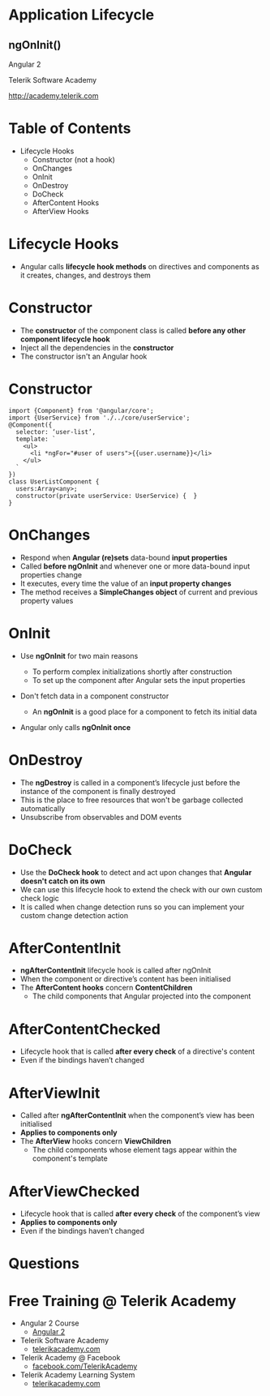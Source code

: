 <!-- section start -->

<!-- attr: {id: 'title', class: 'slide-title', hasScriptWrapper: true} -->

# Application Lifecycle
## ngOnInit()
<div class="signature">
    <p class="signature-course">Angular 2</p>
    <p class="signature-initiative">Telerik Software Academy</p>
    <a href="http://academy.telerik.com" class="signature-link">http://academy.telerik.com</a>
</div>

<!-- <img class="slide-image" showInPresentation="true"  src="imgs/angular.png" style="height:40%; left:75%; top:50%; border-radius: 10px;" /> -->

<!-- section start -->
<!-- attr: {id: 'table-of-contents'} -->
# Table of Contents
- Lifecycle Hooks
  - Constructor (not a hook)
  - OnChanges
  - OnInit
  - OnDestroy
  - DoCheck
  - AfterContent Hooks
  - AfterView Hooks


<!-- section start -->
<!-- attr: {id: '', class: 'slide-section', showInPresentation:true, hasScriptWrapper: true} -->
<!-- # Lifecycle Hooks -->


<!-- attr: { hasScriptWrapper:true } -->
# Lifecycle Hooks

- Angular calls **lifecycle hook methods** on directives and components as it creates, changes, and destroys them

<!-- <img class="slide-image" showInPresentation="true"  src="imgs/hooks-in-sequence.png" style="height:60%; left:65%; top:35%; border-radius: 10px;" /> -->

<!-- attr: {id: '', class: 'slide-section', showInPresentation:true, hasScriptWrapper: true} -->
<!-- # Constructor -->

<!-- attr: { hasScriptWrapper:true } -->
# Constructor

- The **constructor** of the component class is called **before any other component lifecycle hook**
- Inject all the dependencies in the **constructor**
- The constructor isn't an Angular hook

<!-- attr: { hasScriptWrapper:true } -->
# Constructor

```
import {Component} from '@angular/core';
import {UserService} from './../core/userService';
@Component({
  selector: ‘user-list’,
  template: `
    <ul>
      <li *ngFor="#user of users">{{user.username}}</li>
    </ul>
  `
})
class UserListComponent {
  users:Array<any>;
  constructor(private userService: UserService) {  }
}
```

<!-- attr: {id: '', class: 'slide-section', showInPresentation:true, hasScriptWrapper: true} -->
<!-- # OnChanges -->


<!-- attr: { hasScriptWrapper:true } -->
# OnChanges

- Respond when **Angular (re)sets** data-bound **input properties**
- Called **before ngOnInit** and whenever one or more data-bound input properties change
- It executes, every time the value of an **input property changes**
- The method receives a **SimpleChanges object** of current and previous property values

<!-- attr: {id: '', class: 'slide-section', showInPresentation:true, hasScriptWrapper: true} -->
<!-- # OnInit -->

<!-- attr: { hasScriptWrapper:true } -->
# OnInit

- Use **ngOnInit** for two main reasons
  - To perform complex initializations shortly after construction
  - To set up the component after Angular sets the input properties

- Don't fetch data in a component constructor
  - An **ngOnInit** is a good place for a component to fetch its initial data

- Angular only calls **ngOnInit once**


<!-- attr: {id: '', class: 'slide-section', showInPresentation:true, hasScriptWrapper: true} -->
<!-- # OnDestroy -->

<!-- attr: { hasScriptWrapper:true } -->
# OnDestroy

- The **ngDestroy** is called in a component’s lifecycle just before the instance of the component is finally destroyed
- This is the place to free resources that won't be garbage collected automatically
- Unsubscribe from observables and DOM events


<!-- attr: {id: '', class: 'slide-section', showInPresentation:true, hasScriptWrapper: true} -->
<!-- # DoCheck -->

<!-- attr: { hasScriptWrapper:true } -->
# DoCheck

- Use the **DoCheck hook** to detect and act upon changes that **Angular doesn't catch on its own**
- We can use this lifecycle hook to extend the check with our own custom check logic
- It is called when change detection runs so you can implement your custom change detection action


<!-- attr: {id: '', class: 'slide-section', showInPresentation:true, hasScriptWrapper: true} -->
<!-- # AfterContent Hooks -->

<!-- attr: { hasScriptWrapper:true } -->
# AfterContentInit

- **ngAfterContentInit** lifecycle hook is called after ngOnInit
- When the component or directive’s content has been initialised
- The **AfterContent hooks** concern **ContentChildren**
  - The child components that Angular projected into the component

<!-- attr: { hasScriptWrapper:true } -->
# AfterContentChecked

- Lifecycle hook that is called **after every check** of a directive's content
- Even if the bindings haven’t changed


<!-- attr: {id: '', class: 'slide-section', showInPresentation:true, hasScriptWrapper: true} -->
<!-- # AfterView Hooks -->

<!-- attr: { hasScriptWrapper:true } -->
# AfterViewInit

- Called after **ngAfterContentInit** when the component’s view has been initialised
- **Applies to components only**
- The **AfterView** hooks concern **ViewChildren**
  - The child components whose element tags appear within the component's template


<!-- attr: { hasScriptWrapper:true } -->
# AfterViewChecked

- Lifecycle hook that is called **after every check** of the component’s view
- **Applies to components only**
- Even if the bindings haven’t changed

<!-- section start -->
<!-- attr: {id: 'questions', class: 'slide-section', hasScriptWrapper:true} -->

# Questions
<!-- <img class="slide-image" showInPresentation="true"  src="imgs/questions.jpg" style="height:40%; left:30%; top:30 border-radius: 10px;" /> -->


<!-- attr: { showInPresentation: true, hasScriptWrapper: true} -->
# Free Training @ Telerik Academy

- Angular 2 Course
  - [Angular 2](http://academy.telerik.com/student-courses/web-design-and-ui/spa-applications-with-angular2/about)
- Telerik Software Academy
  - [telerikacademy.com](https://telerikacademy.com)
- Telerik Academy @ Facebook
  - [facebook.com/TelerikAcademy](https://facebook.com/TelerikAcademy)
- Telerik Academy Learning System
  - [telerikacademy.com](https://telerikacademy.com)
